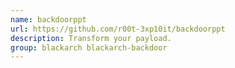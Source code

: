 ```yaml
---
name: backdoorppt
url: https://github.com/r00t-3xp10it/backdoorppt
description: Transform your payload.
group: blackarch blackarch-backdoor
---
```

